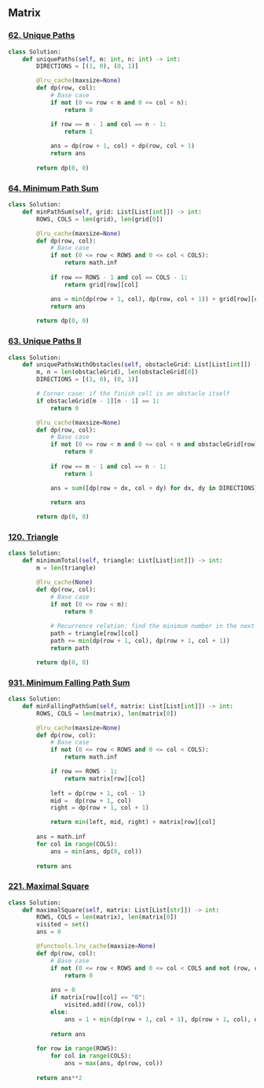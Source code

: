 ## Matrix

### [62. Unique Paths](https://github.com/quananhle/Python/tree/main/Software%20Engineering%20Practicing/Leetcode/Leetcode%2075/Level%201/Day%2011%20-%20Dynamic%20Programming/62.%20Unique%20Paths)

```Python
class Solution:
    def uniquePaths(self, m: int, n: int) -> int:
        DIRECTIONS = [(1, 0), (0, 1)]

        @lru_cache(maxsize=None)
        def dp(row, col):
            # Base case
            if not (0 <= row < m and 0 <= col < n):
                return 0

            if row == m - 1 and col == n - 1:
                return 1
            
            ans = dp(row + 1, col) + dp(row, col + 1)
            return ans
        
        return dp(0, 0)
```

### [64. Minimum Path Sum](https://github.com/quananhle/Python/tree/main/Software%20Engineering%20Practicing/Leetcode/Goldman%20Sachs/64.%20Minimum%20Path%20Sum)

```Python
class Solution:
    def minPathSum(self, grid: List[List[int]]) -> int:
        ROWS, COLS = len(grid), len(grid[0])

        @lru_cache(maxsize=None)
        def dp(row, col):
            # Base case
            if not (0 <= row < ROWS and 0 <= col < COLS):
                return math.inf
            
            if row == ROWS - 1 and col == COLS - 1:
                return grid[row][col]

            ans = min(dp(row + 1, col), dp(row, col + 1)) + grid[row][col]
            return ans
        
        return dp(0, 0)
```

### [63. Unique Paths II](https://github.com/quananhle/Python/tree/main/Software%20Engineering%20Practicing/Concepts/Dynamic%20Programming/DP%20for%20Paths%20in%20a%20Matrix/63.%20Unique%20Paths%20II)

```Python
class Solution:
    def uniquePathsWithObstacles(self, obstacleGrid: List[List[int]]) -> int:
        m, n = len(obstacleGrid), len(obstacleGrid[0])
        DIRECTIONS = [(1, 0), (0, 1)]

        # Corner case: if the finish cell is an obstacle itself
        if obstacleGrid[m - 1][n - 1] == 1:
            return 0

        @lru_cache(maxsize=None)
        def dp(row, col):
            # Base case
            if not (0 <= row < m and 0 <= col < n and obstacleGrid[row][col] != 1):
                return 0
            
            if row == m - 1 and col == n - 1:
                return 1

            ans = sum([dp(row + dx, col + dy) for dx, dy in DIRECTIONS])

            return ans
        
        return dp(0, 0)
```

### [120. Triangle](https://github.com/quananhle/Python/tree/main/Software%20Engineering%20Practicing/Study%20Plan/Algorithm/Algorithm%20I/Day%2012%20-%20Dynamic%20Programming/120.%20Triangle)

```Python
class Solution:
    def minimumTotal(self, triangle: List[List[int]]) -> int:
        m = len(triangle)

        @lru_cache(None)
        def dp(row, col):
            # Base case
            if not (0 <= row < m):
                return 0
            
            # Recurrence relation: find the minimum number in the next row to add to the final output
            path = triangle[row][col]
            path += min(dp(row + 1, col), dp(row + 1, col + 1))
            return path

        return dp(0, 0)
```

### [931. Minimum Falling Path Sum](https://github.com/quananhle/Python/tree/main/Software%20Engineering%20Practicing/Concepts/Dynamic%20Programming/DP%20for%20Paths%20in%20a%20Matrix/931.%20Minimum%20Falling%20Path%20Sum)

```Python
class Solution:
    def minFallingPathSum(self, matrix: List[List[int]]) -> int:
        ROWS, COLS = len(matrix), len(matrix[0])

        @lru_cache(maxsize=None)
        def dp(row, col):
            # Base case
            if not (0 <= row < ROWS and 0 <= col < COLS):
                return math.inf

            if row == ROWS - 1:
                return matrix[row][col]
            
            left = dp(row + 1, col - 1)
            mid =  dp(row + 1, col)
            right = dp(row + 1, col + 1)

            return min(left, mid, right) + matrix[row][col]
        
        ans = math.inf
        for col in range(COLS):
            ans = min(ans, dp(0, col))
        
        return ans
```

### [221. Maximal Square](https://github.com/quananhle/Python/tree/main/Software%20Engineering%20Practicing/Concepts/Dynamic%20Programming/The%20Framework/221.%20Maximal%20Square)

```Python
class Solution:
    def maximalSquare(self, matrix: List[List[str]]) -> int:
        ROWS, COLS = len(matrix), len(matrix[0])
        visited = set()
        ans = 0

        @functools.lru_cache(maxsize=None)
        def dp(row, col):
            # Base case
            if not (0 <= row < ROWS and 0 <= col < COLS and not (row, col) in visited):
                return 0
            
            ans = 0
            if matrix[row][col] == "0":
                visited.add((row, col))
            else:
                ans = 1 + min(dp(row + 1, col + 1), dp(row + 1, col), dp(row, col + 1))
            
            return ans
        
        for row in range(ROWS):
            for col in range(COLS):
                ans = max(ans, dp(row, col))
            
        return ans**2
```
